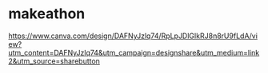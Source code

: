 # makeathon

https://www.canva.com/design/DAFNyJzlq74/RpLpJDlGIkRJ8n8rU9fLdA/view?utm_content=DAFNyJzlq74&utm_campaign=designshare&utm_medium=link2&utm_source=sharebutton

